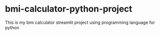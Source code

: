 # bmi-calculator-python-project
This is my bmi calculator streamlit project using programming language for python
